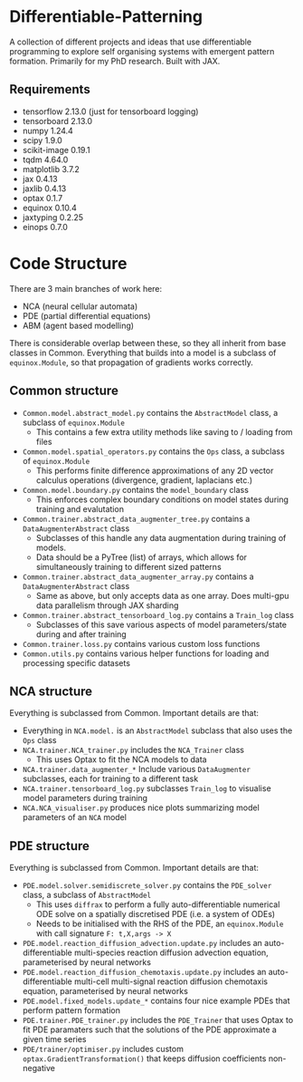 # Differentiable-Patterning
A collection of different projects and ideas that use differentiable programming to explore self organising systems with emergent pattern formation. Primarily for my PhD research. Built with JAX.

## Requirements 
 - tensorflow 2.13.0 (just for tensorboard logging)
 - tensorboard 2.13.0
 - numpy 1.24.4
 - scipy 1.9.0
 - scikit-image 0.19.1
 - tqdm 4.64.0
 - matplotlib 3.7.2
 - jax 0.4.13
 - jaxlib 0.4.13
 - optax 0.1.7
 - equinox 0.10.4
 - jaxtyping 0.2.25
 - einops 0.7.0


# Code Structure
There are 3 main branches of work here: 
 - NCA (neural cellular automata)
 - PDE (partial differential equations)
 - ABM (agent based modelling)

There is considerable overlap between these, so they all inherit from base classes in Common. Everything that builds into a model is a subclass of ```equinox.Module```, so that propagation of gradients works correctly.
## Common structure
- ```Common.model.abstract_model.py``` contains the ```AbstractModel``` class, a subclass of ```equinox.Module```
  - This contains a few extra utility methods like saving to / loading from files
- ```Common.model.spatial_operators.py``` contains the ```Ops``` class, a subclass of ```equinox.Module```
  - This performs finite difference approximations of any 2D vector calculus operations (divergence, gradient, laplacians etc.)
- ```Common.model.boundary.py``` contains the ```model_boundary``` class
  - This enforces complex boundary conditions on model states during training and evalutation
- ```Common.trainer.abstract_data_augmenter_tree.py``` contains a ```DataAugmenterAbstract``` class
  - Subclasses of this handle any data augmentation during training of models.
  - Data should be a PyTree (list) of arrays, which allows for simultaneously training to different sized patterns
- ```Common.trainer.abstract_data_augmenter_array.py``` contains a ```DataAugmenterAbstract``` class
  - Same as above, but only accepts data as one array. Does multi-gpu data parallelism through JAX sharding
- ```Common.trainer.abstract_tensorboard_log.py``` contains a ```Train_log``` class
  - Subclasses of this save various aspects of model parameters/state during and after training
- ```Common.trainer.loss.py``` contains various custom loss functions
- ```Common.utils.py``` contains various helper functions for loading and processing specific datasets

## NCA structure
Everything is subclassed from Common. Important details are that:
- Everything in ```NCA.model.``` is an ```AbstractModel``` subclass that also uses the ```Ops``` class
- ```NCA.trainer.NCA_trainer.py``` includes the ```NCA_Trainer``` class
  - This uses Optax to fit the NCA models to data
- ```NCA.trainer.data_augmenter_*``` Include various ```DataAugmenter``` subclasses, each for training to a different task 
- ```NCA.trainer.tensorboard_log.py``` subclasses ```Train_log``` to visualise model parameters during training
- ```NCA.NCA_visualiser.py``` produces nice plots summarizing model parameters of an ```NCA``` model

## PDE structure
Everything is subclassed from Common. Important details are that:
- ```PDE.model.solver.semidiscrete_solver.py``` contains the ```PDE_solver``` class, a subclass of ```AbstractModel```
  - This uses ```diffrax``` to perform a fully auto-differentiable numerical ODE solve on a spatially discretised PDE (i.e. a system of ODEs)
  - Needs to be initialised with the RHS of the PDE, an ```equinox.Module``` with call signature ```F: t,X,args -> X```  
- ```PDE.model.reaction_diffusion_advection.update.py``` includes an auto-differentiable multi-species reaction diffusion advection equation, parameterised by neural networks
- ```PDE.model.reaction_diffusion_chemotaxis.update.py``` includes an auto-differentiable multi-cell multi-signal reaction diffusion chemotaxis equation, parameterised by neural networks
- ```PDE.model.fixed_models.update_*``` contains four nice example PDEs that perform pattern formation
- ```PDE.trainer.PDE_trainer.py``` includes the ```PDE_Trainer``` that uses Optax to fit PDE paramaters such that the solutions of the PDE approximate a given time series
- ```PDE/trainer/optimiser.py``` includes custom ```optax.GradientTransformation()``` that keeps diffusion coefficients non-negative
  
